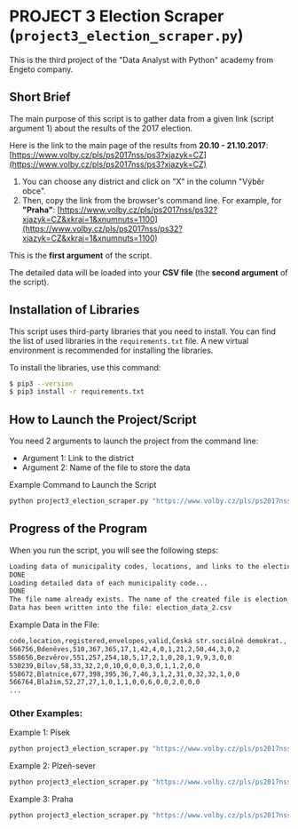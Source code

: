 # PROJECT 3 Election Scraper (`project3_election_scraper.py`)

This is the third project of the "Data Analyst with Python" academy from Engeto company.

## Short Brief

The main purpose of this script is to gather data from a given link (script argument 1) about the results of the 2017 election. 

Here is the link to the main page of the results from **20.10 - 21.10.2017**: [https://www.volby.cz/pls/ps2017nss/ps3?xjazyk=CZ](https://www.volby.cz/pls/ps2017nss/ps3?xjazyk=CZ)

1. You can choose any district and click on "X" in the column "Výběr obce".
2. Then, copy the link from the browser's command line. For example, for **"Praha"**:
   [https://www.volby.cz/pls/ps2017nss/ps32?xjazyk=CZ&xkraj=1&xnumnuts=1100](https://www.volby.cz/pls/ps2017nss/ps32?xjazyk=CZ&xkraj=1&xnumnuts=1100)

This is the **first argument** of the script.

The detailed data will be loaded into your **CSV file** (the **second argument** of the script).

## Installation of Libraries

This script uses third-party libraries that you need to install. You can find the list of used libraries in the `requirements.txt` file. A new virtual environment is recommended for installing the libraries.

To install the libraries, use this command:

```bash
$ pip3 --version  
$ pip3 install -r requirements.txt
```

## How to Launch the Project/Script

You need 2 arguments to launch the project from the command line:
<ul>
    <li>Argument 1: Link to the district</li>
    <li>Argument 2: Name of the file to store the data</li>
</ul>

Example Command to Launch the Script

```bash
python project3_election_scraper.py "https://www.volby.cz/pls/ps2017nss/ps32?xjazyk=CZ&xkraj=4&xnumnuts=3205" "election_data.csv"
```

## Progress of the Program

When you run the script, you will see the following steps:

```bash
Loading data of municipality codes, locations, and links to the election details of municipalities...
DONE
Loading detailed data of each municipality code...
DONE
The file name already exists. The name of the created file is election_data_2.csv
Data has been written into the file: election_data_2.csv
```

Example Data in the File:

```bash
code,location,registered,envelopes,valid,Česká str.sociálně demokrat., ...
566756,Bdeněves,510,367,365,17,1,42,4,0,1,21,2,50,44,3,0,2
558656,Bezvěrov,551,257,254,18,5,17,2,1,0,28,1,9,9,3,0,0
530239,Bílov,58,33,32,2,0,10,0,0,0,3,0,1,1,2,0,0
558672,Blatnice,677,398,395,36,7,46,3,1,2,31,0,32,32,1,0,0
566764,Blažim,52,27,27,1,0,1,1,0,0,6,0,0,2,0,0,0
...
```

### Other Examples:
Example 1: Písek
```bash
python project3_election_scraper.py "https://www.volby.cz/pls/ps2017nss/ps32?xjazyk=CZ&xkraj=3&xnumnuts=3104" "election_data.csv"
```
Example 2: Plzeň-sever
```bash
python project3_election_scraper.py "https://www.volby.cz/pls/ps2017nss/ps32?xjazyk=CZ&xkraj=4&xnumnuts=3205" "election_data.csv"
```
Example 3: Praha
```bash
python project3_election_scraper.py "https://www.volby.cz/pls/ps2017nss/ps32?xjazyk=CZ&xkraj=1&xnumnuts=1100" "elections_praha.csv"
```
